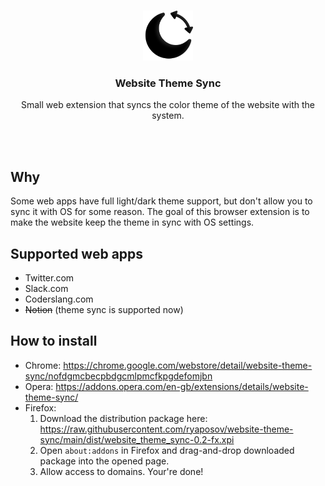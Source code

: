 <br />
<p align="center">
  <p align="center">
    <img src="icons/vector.svg" alt="Icon" width="80">
  </p>
  <h3 align="center">Website Theme Sync</h3>
  <p align="center">
    Small web extension that syncs the color theme of the website with the system.
<!--     <br />
    <br />
    <a href="https://ryaposov.com">View Demo</a> -->
  </p>
</p>
<br />
<br />

## Why

Some web apps have full light/dark theme support, but don't allow you to sync it with OS for some reason. The goal of this browser extension is to make the website keep the theme in sync with OS settings.

## Supported web apps

* Twitter.com
* Slack.com
* Coderslang.com
* ~~Notion~~ (theme sync is supported now)

## How to install

- Chrome: https://chrome.google.com/webstore/detail/website-theme-sync/nofdgmcbecpbdgcmlpmcfkpgdefomjbn
- Opera: https://addons.opera.com/en-gb/extensions/details/website-theme-sync/
- Firefox: 
  1. Download the distribution package here: https://raw.githubusercontent.com/ryaposov/website-theme-sync/main/dist/website_theme_sync-0.2-fx.xpi
  2. Open `about:addons` in Firefox and drag-and-drop downloaded package into the opened page.
  3. Allow access to domains. Your're done!
